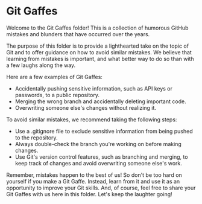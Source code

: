 # Git Gaffes

Welcome to the Git Gaffes folder! This is a collection of humorous GitHub mistakes and blunders that have occurred over the years.

The purpose of this folder is to provide a lighthearted take on the topic of Git and to offer guidance on how to avoid similar mistakes. We believe that learning from mistakes is important, and what better way to do so than with a few laughs along the way.

Here are a few examples of Git Gaffes:

- Accidentally pushing sensitive information, such as API keys or passwords, to a public repository.
- Merging the wrong branch and accidentally deleting important code.
- Overwriting someone else's changes without realizing it.

To avoid similar mistakes, we recommend taking the following steps:

- Use a .gitignore file to exclude sensitive information from being pushed to the repository.
- Always double-check the branch you're working on before making changes.
- Use Git's version control features, such as branching and merging, to keep track of changes and avoid overwriting someone else's work.

Remember, mistakes happen to the best of us! So don't be too hard on yourself if you make a Git Gaffe. Instead, learn from it and use it as an opportunity to improve your Git skills. And, of course, feel free to share your Git Gaffes with us here in this folder. Let's keep the laughter going!

